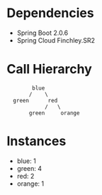 
# Dependencies

* Spring Boot 2.0.6
* Spring Cloud Finchley.SR2



# Call Hierarchy

            blue
           /    \
      green      red
                /   \
           green     orange
           

# Instances

* blue: 1
* green: 4
* red: 2
* orange: 1